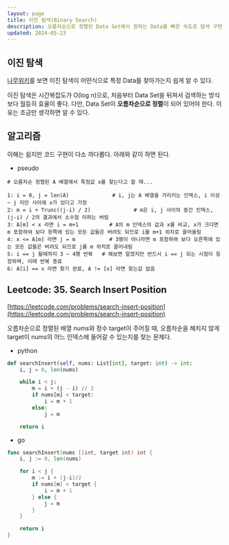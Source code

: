 ```yaml
---
layout: page
title: 이진 탐색(Binary Search)
description: 오름차순으로 정렬된 Data Set에서 원하는 Data를 빠른 속도로 탐색 구현
updated: 2024-05-23
---
```


## 이진 탐색

[나무위키](https://namu.wiki/w/%EC%9D%B4%EC%A7%84%20%ED%83%90%EC%83%89)를 보면 이진 탐색이 어떤식으로 특정 Data를 찾아가는지 쉽게 알 수 있다.

이진 탐색은 시간복잡도가 O(log n)으로, 처음부터 Data Set을 뒤져서 검색하는 방식보다 월등히 효율이 좋다. 다만, Data Set이 **오름차순으로 정렬**이 되어 있어야 한다. 이유는 조금만 생각하면 알 수 있다.

## 알고리즘

이해는 쉽지만 코드 구현이 다소 까다롭다. 아래와 같이 하면 된다.

- pseudo
```pseudo
# 오름차순 정렬된 A 배열에서 특정값 x를 찾는다고 할 때...

1: i = 0, j = len(A)              # i, j는 A 배열을 가리키는 인덱스, i 이상 ~ j 미만 사이에 x가 있다고 가정
2: m = i + Trunc((j-i) / 2)              # m은 i, j 사이의 중간 인덱스, (j-i) / 2의 결과에서 소수점 이하는 버림
3: A[m] < x 라면 i = m+1          # A의 m 인덱스의 값과 x를 비교, x가 크다면 m 포함하여 보다 왼쪽에 있는 모든 값들은 버려도 되므로 i를 m+1 위치로 끌어올림
4: x <= A[m] 라면 j = m           # 3행이 아니라면 m 포함하여 보다 오른쪽에 있는 모든 값들은 버려도 되므로 j를 m 위치로 끌어내림
5: i == j 될때까지 3 ~ 4행 반복   # 해보면 알겠지만 반드시 i == j 되는 시점이 등장하며, 이때 반복 종료
6: A[i] == x 라면 찾기 완료, A != [x] 라면 찾는값 없음
```

## Leetcode: 35. Search Insert Position

[https://leetcode.com/problems/search-insert-position](https://leetcode.com/problems/search-insert-position)

오름차순으로 정렬된 배열 nums와 정수 target이 주어질 때, 오름차순을 해치지 않게 target이 nums의 어느 인덱스에 들어갈 수 있는지를 찾는 문제다.

- python
```python
def searchInsert(self, nums: List[int], target: int) -> int:
    i, j = 0, len(nums)

    while i < j:
        m = i + (j - i) // 2
        if nums[m] < target:
            i = m + 1
        else:
            j = m

    return i
```

- go
```go
func searchInsert(nums []int, target int) int {
	i, j := 0, len(nums)

	for i < j {
		m := i + (j-i)/2
		if nums[m] < target {
			i = m + 1
		} else {
			j = m
		}
	}

	return i
}
```
